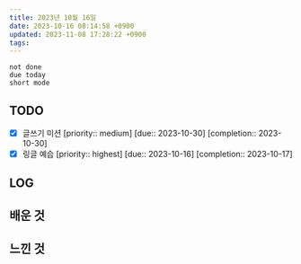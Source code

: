 ```yaml
---
title: 2023년 10월 16일
date: 2023-10-16 08:14:58 +0900
updated: 2023-11-08 17:28:22 +0900
tags: 
---
```


```tasks
not done 
due today
short mode
```

## TODO

- [x] 글쓰기 미션  [priority:: medium]  [due:: 2023-10-30]  [completion:: 2023-10-30]
- [x] 링글 예습  [priority:: highest]  [due:: 2023-10-16]  [completion:: 2023-10-17]

## LOG

## 배운 것

## 느낀 것